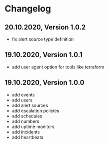 # Changelog

## 20.10.2020, Version 1.0.2

- fix alert source type definition

## 19.10.2020, Version 1.0.1

- add user agent option for tools like terraform

## 19.10.2020, Version 1.0.0

- add events
- add users
- add alert sources
- add escalation policies
- add schedules
- add numbers
- add uptime monitors
- add incidents
- add heartbeats
